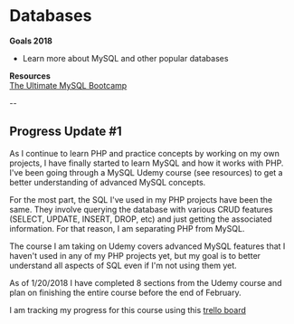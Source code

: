 # Databases

**Goals 2018**

*  Learn more about MySQL and other popular databases

**Resources**       
[The Ultimate MySQL Bootcamp](https://www.udemy.com/the-ultimate-mysql-bootcamp-go-from-sql-beginner-to-expert/)

--

## Progress Update #1

As I continue to learn PHP and practice concepts by working on my own projects, I have finally started to learn MySQL and how it works with PHP.  I've been going through a MySQL Udemy course (see resources) to get a better understanding of advanced MySQL concepts.

For the most part, the SQL I've used in my PHP projects have been the same.  They involve querying the database with various CRUD features (SELECT, UPDATE, INSERT, DROP, etc) and just getting the associated information.  For that reason, I am separating PHP from MySQL.  

The course I am taking on Udemy covers advanced MySQL features that I haven't used in any of my PHP projects yet, but my goal is to better understand all aspects of SQL even if I'm not using them yet.

As of 1/20/2018 I have completed 8 sections from the Udemy course and plan on finishing the entire course before the end of February.

I am tracking my progress for this course using this [trello board](https://trello.com/b/YQnqjgCF/mysql-udemy)